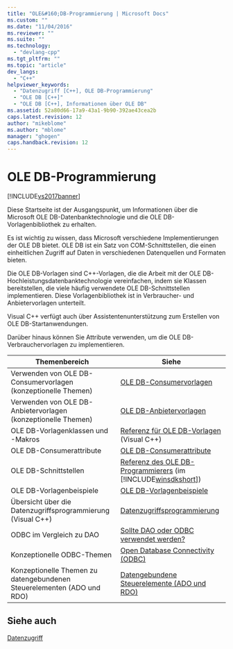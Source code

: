 ```yaml
---
title: "OLE&#160;DB-Programmierung | Microsoft Docs"
ms.custom: ""
ms.date: "11/04/2016"
ms.reviewer: ""
ms.suite: ""
ms.technology: 
  - "devlang-cpp"
ms.tgt_pltfrm: ""
ms.topic: "article"
dev_langs: 
  - "C++"
helpviewer_keywords: 
  - "Datenzugriff [C++], OLE DB-Programmierung"
  - "OLE DB [C++]"
  - "OLE DB [C++], Informationen über OLE DB"
ms.assetid: 52a80d66-17a9-43a1-9b90-392ae43cea2b
caps.latest.revision: 12
author: "mikeblome"
ms.author: "mblome"
manager: "ghogen"
caps.handback.revision: 12
---
```

# OLE&#160;DB-Programmierung
[!INCLUDE[vs2017banner](../../assembler/inline/includes/vs2017banner.md)]

Diese Startseite ist der Ausgangspunkt, um Informationen über die Microsoft OLE DB\-Datenbanktechnologie und die OLE DB\-Vorlagenbibliothek zu erhalten.  
  
 Es ist wichtig zu wissen, dass Microsoft verschiedene Implementierungen der OLE DB bietet.  OLE DB ist ein Satz von COM\-Schnittstellen, die einen einheitlichen Zugriff auf Daten in verschiedenen Datenquellen und Formaten bieten.  
  
 Die OLE DB\-Vorlagen sind C\+\+\-Vorlagen, die die Arbeit mit der OLE DB\-Hochleistungsdatenbanktechnologie vereinfachen, indem sie Klassen bereitstellen, die viele häufig verwendete OLE DB\-Schnittstellen implementieren.  Diese Vorlagenbibliothek ist in Verbraucher\- und Anbietervorlagen unterteilt.  
  
 Visual C\+\+ verfügt auch über Assistentenunterstützung zum Erstellen von OLE DB\-Startanwendungen.  
  
 Darüber hinaus können Sie Attribute verwenden, um die OLE DB\-Verbrauchervorlagen zu implementieren.  
  
|Themenbereich|Siehe|  
|-------------------|-----------|  
|Verwenden von OLE DB\-Consumervorlagen \(konzeptionelle Themen\)|[OLE DB\-Consumervorlagen](../../data/oledb/ole-db-consumer-templates-cpp.md)|  
|Verwenden von OLE DB\-Anbietervorlagen \(konzeptionelle Themen\)|[OLE DB\-Anbietervorlagen](../../data/oledb/ole-db-provider-templates-cpp.md)|  
|OLE DB\-Vorlagenklassen und \-Makros|[Referenz für OLE DB\-Vorlagen](../../data/oledb/ole-db-templates.md) \(Visual C\+\+\)|  
|OLE DB\-Consumerattribute|[OLE DB\-Consumerattribute](../../windows/ole-db-consumer-attributes.md)|  
|OLE DB\-Schnittstellen|[Referenz des OLE DB\-Programmierers](https://msdn.microsoft.com/en-us/library/ms713643.aspx) \(im [!INCLUDE[winsdkshort](../../atl/reference/includes/winsdkshort_md.md)]\)|  
|OLE DB\-Vorlagenbeispiele|[OLE DB\-Vorlagenbeispiele](assetId:///08958863-0b5f-41ad-ae99-fca7440c553c)|  
|Übersicht über die Datenzugriffsprogrammierung \(Visual C\+\+\)|[Datenzugriffsprogrammierung](../../data/data-access-programming-mfc-atl.md)|  
|ODBC im Vergleich zu  DAO|[Sollte DAO oder ODBC verwendet werden?](../../data/should-i-use-dao-or-odbc-q.md)|  
|Konzeptionelle ODBC\-Themen|[Open Database Connectivity \(ODBC\)](../../data/odbc/open-database-connectivity-odbc.md)|  
|Konzeptionelle Themen zu datengebundenen Steuerelementen \(ADO und RDO\)|[Datengebundene Steuerelemente \(ADO und RDO\)](../../data/ado-rdo/data-bound-controls-ado-and-rdo.md)|  
  
## Siehe auch  
 [Datenzugriff](../Topic/Data%20Access%20in%20Visual%20C++.md)